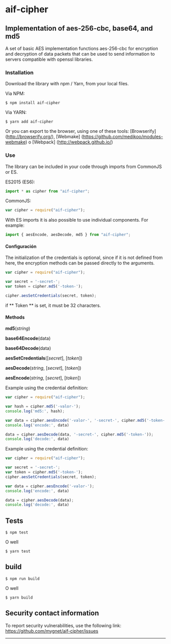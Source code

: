 # aif-cipher

## Implementation of aes-256-cbc, base64, and md5

A set of basic AES implementation functions aes-256-cbc for encryption and decryption of data packets that can be used to send information to servers compatible with openssl libraries.

### Installation

Download the library with npm / Yarn, from your local files.

Via NPM:

```
$ npm install aif-cipher
```

Via YARN:

```
$ yarn add aif-cipher
```

Or you can export to the browser, using one of these tools: [Browserify] (http://browserify.org/), [Webmake] (https://github.com/medikoo/modules-webmake) o [Webpack] (http://webpack.github.io/)

### Use

The library can be included in your code through imports from CommonJS or ES.

ES2015 (ES6):

```javascript
import * as cipher from "aif-cipher";
```

CommonJS:

```javascript
var cipher = require("aif-cipher");
```

With ES imports it is also possible to use individual components. For example:

```javascript
import { aesEncode, aesDecode, md5 } from "aif-cipher";
```

#### Configuración

The initialization of the credentials is optional, since if it is not defined from here, the encryption methods can be passed directly to the arguments.

```javascript
var cipher = require("aif-cipher");

var secret = '-secret-';
var token = cipher.md5('-token-');

cipher.aesSetCredentials(secret, token);
```

if ** Token ** is set, it must be 32 characters.

#### Methods

**md5**(*string*)

**base64Encode**(data)

**base64Decode**(data)

**aesSetCredentials**([*secret*], [*token*])

**aesDecode**(*string*, [*secret*], [*token*])

**aesEncode**(*string*, [*secret*], [*token*])

Example using the credential definition:

```javascript
var cipher = require("aif-cipher");

var hash = cipher.md5('-valor-');
console.log('md5:', hash);

var data = cipher.aesEncode('-valor-', '-secret-', cipher.md5('-token-'));
console.log('encode:', data)

data = cipher.aesDecode(data, '-secret-', cipher.md5('-token-'));
console.log('decode:', data)
```

Example using the credential definition:

```javascript
var cipher = require("aif-cipher");

var secret = '-secret-';
var token = cipher.md5('-token-');
cipher.aesSetCredentials(secret, token);

var data = cipher.aesEncode('-valor-');
console.log('encode:', data)

data = cipher.aesDecode(data);
console.log('decode:', data)
```

## Tests

```
$ npm test
```

O well

```
$ yarn test
```

## build

```
$ npm run build
```

O well

```
$ yarn build
```

## Security contact information

To report security vulnerabilities, use the following link: https://github.com/mygnet/aif-cipher/issues

---

[npm-image]: https://img.shields.io/npm/v/aif-cipher.svg
[npm-url]: https://www.npmjs.com/package/aif-cipher
